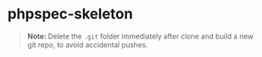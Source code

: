 phpspec-skeleton
================

> <b>Note: </b> Delete the `.git` folder immediately after clone and build a new git repo, to avoid accidental pushes.  
